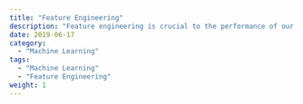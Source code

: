 ```yaml
---
title: "Feature Engineering"
description: "Feature engineering is crucial to the performance of our mdoel."
date: 2019-06-17
category:
  - "Machine Learning"
tags:
  - "Machine Learning"
  - "Feature Engineering"
weight: 1
---
```


